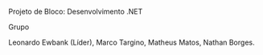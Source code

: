 Projeto de Bloco: Desenvolvimento .NET


Grupo


Leonardo Ewbank (Líder),
Marco Targino,
Matheus Matos,
Nathan Borges.

